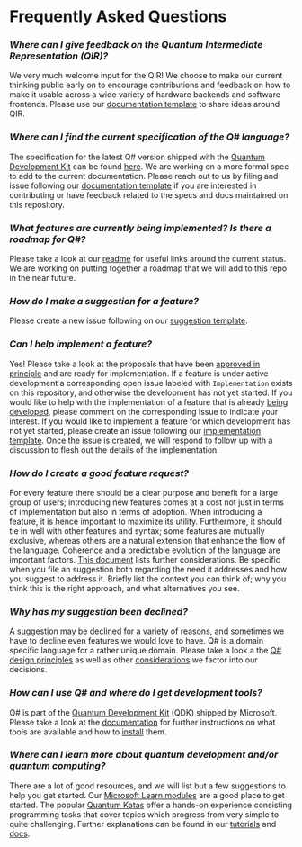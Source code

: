 # Frequently Asked Questions

### *Where can I give feedback on the Quantum Intermediate Representation (QIR)?*

We very much welcome input for the QIR! We choose to make our current thinking public early on to encourage contributions and feedback on how to make it usable across a wide variety of hardware backends and software frontends. Please use our [documentation template](https://github.com/microsoft/qsharp-language/issues/new?labels=Documentation&template=documentation.md) to share ideas around QIR. 

### *Where can I find the current specification of the Q# language?*

The specification for the latest Q# version shipped with the [Quantum Development Kit](https://www.microsoft.com/quantum/development-kit) can be found [here](https://github.com/microsoft/qsharp-language/tree/main/Specifications/Language).
We are working on a more formal spec to add to the current documentation. Please reach out to us by filing and issue following our [documentation template](https://github.com/microsoft/qsharp-language/issues/new?labels=Documentation&template=documentation.md) if you are interested in contributing or have feedback related to the specs and docs maintained on this repository.

### *What features are currently being implemented? Is there a roadmap for Q#?*

Please take a look at our [readme](https://github.com/microsoft/qsharp-language#repository-content) for useful links around the current status.
We are working on putting together a roadmap that we will add to this repo in the near future.

### *How do I make a suggestion for a feature?*

Please create a new issue following on our [suggestion template](https://github.com/microsoft/qsharp-language/issues/new?template=suggestion.md).

### *Can I help implement a feature?*

Yes! Please take a look at the proposals that have been [approved in principle](https://github.com/microsoft/qsharp-language/tree/main/Approved) and are ready for implementation. If a feature is under active development a corresponding open issue labeled with `Implementation` exists on this repository, and otherwise the development has not yet started. If you would like to help with the implementation of a feature that is already [being developed](https://github.com/microsoft/qsharp-language/labels/Implementation), please comment on the corresponding issue to indicate your interest. If you would like to implement a feature for which development has not yet started, please create an issue following our [implementation template](https://github.com/microsoft/qsharp-language/issues/new?template=implementation.md). Once the issue is created, we will respond to follow up with a discussion to flesh out the details of the implementation. 

### *How do I create a good feature request?*

For every feature there should be a clear purpose and benefit for a large group of users; introducing new features comes at a cost not just in terms of implementation but also in terms of adoption. When introducing a feature, it is hence important to maximize its utility. Furthermore, it should tie in well with other features and syntax; some features are mutually exclusive, whereas others are a natural extension that enhance the flow of the language. Coherence and a predictable evolution of the language are important factors. [This document](https://github.com/microsoft/qsharp-language/blob/main/Guidelines.md) lists further considerations. Be specific when you file an suggestion both regarding the need it addresses and how you suggest to address it. Briefly list the context you can think of; why you think this is the right approach, and what alternatives you see. 

### *Why has my suggestion been declined?*

A suggestion may be declined for a variety of reasons, and sometimes we have to decline even features we would love to have. Q# is a domain specific language for a rather unique domain. Please take a look a the [Q# design principles](https://github.com/microsoft/qsharp-language#design-principles) as well as other [considerations](https://github.com/microsoft/qsharp-language/blob/main/Guidelines.md) we factor into our decisions.

### *How can I use Q# and where do I get development tools?*

Q# is part of the [Quantum Development Kit](https://www.microsoft.com/quantum/development-kit) (QDK) shipped by Microsoft. Please take a look at the [documentation](https://docs.microsoft.com/quantum/) for further instructions on what tools are available and how to [install](https://docs.microsoft.com/quantum/quickstarts/) them. 

### *Where can I learn more about quantum development and/or quantum computing?*

There are a lot of good resources, and we will list but a few suggestions to help you get started. 
Our [Microsoft Learn modules](https://docs.microsoft.com/learn/browse/?terms=quantum) are a good place to get started. The popular [Quantum Katas](https://github.com/microsoft/QuantumKatas) offer a hands-on experience consisting programming tasks that cover topics which progress from very simple to quite challenging. Further explanations can be found in our [tutorials](https://github.com/microsoft/QuantumKatas#list-of-tutorials-) and [docs](https://docs.microsoft.com/quantum/overview). 



